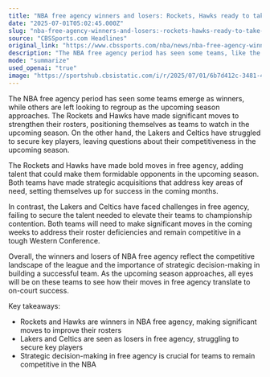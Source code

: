 ```yaml
---
title: "NBA free agency winners and losers: Rockets, Hawks ready to take flight; Lakers, Celtics coming up empty"
date: "2025-07-01T05:02:45.000Z"
slug: "nba-free-agency-winners-and-losers:-rockets-hawks-ready-to-take-flight-lakers-celtics-coming-up-empty"
source: "CBSSports.com Headlines"
original_link: "https://www.cbssports.com/nba/news/nba-free-agency-winners-and-losers-rockets-hawks-ready-to-take-flight-lakers-celtics-coming-up-empty/"
description: "The NBA free agency period has seen some teams, like the Rockets and Hawks, make significant moves to strengthen their rosters and position themselves as contenders for the upcoming season. In contrast, the Lakers and Celtics have struggled to secure key players, raising questions about their competitiveness moving forward. The winners and losers of free agency highlight the importance of strategic decision-making in building successful teams in the competitive landscape of the NBA. As the season approaches, all eyes will be on these teams to see how their moves in free agency impact their on-court performance."
mode: "summarize"
used_openai: "true"
image: "https://sportshub.cbsistatic.com/i/r/2025/07/01/6b7d412c-3481-419e-aba4-295ac03934af/thumbnail/1200x675/68bd7e308faf2eca2388e83e7b702d15/063025-lebronjames.jpg"
---
```


The NBA free agency period has seen some teams emerge as winners, while others are left looking to regroup as the upcoming season approaches. The Rockets and Hawks have made significant moves to strengthen their rosters, positioning themselves as teams to watch in the upcoming season. On the other hand, the Lakers and Celtics have struggled to secure key players, leaving questions about their competitiveness in the upcoming season.

The Rockets and Hawks have made bold moves in free agency, adding talent that could make them formidable opponents in the upcoming season. Both teams have made strategic acquisitions that address key areas of need, setting themselves up for success in the coming months.

In contrast, the Lakers and Celtics have faced challenges in free agency, failing to secure the talent needed to elevate their teams to championship contention. Both teams will need to make significant moves in the coming weeks to address their roster deficiencies and remain competitive in a tough Western Conference.

Overall, the winners and losers of NBA free agency reflect the competitive landscape of the league and the importance of strategic decision-making in building a successful team. As the upcoming season approaches, all eyes will be on these teams to see how their moves in free agency translate to on-court success.

Key takeaways:
- Rockets and Hawks are winners in NBA free agency, making significant moves to improve their rosters
- Lakers and Celtics are seen as losers in free agency, struggling to secure key players
- Strategic decision-making in free agency is crucial for teams to remain competitive in the NBA